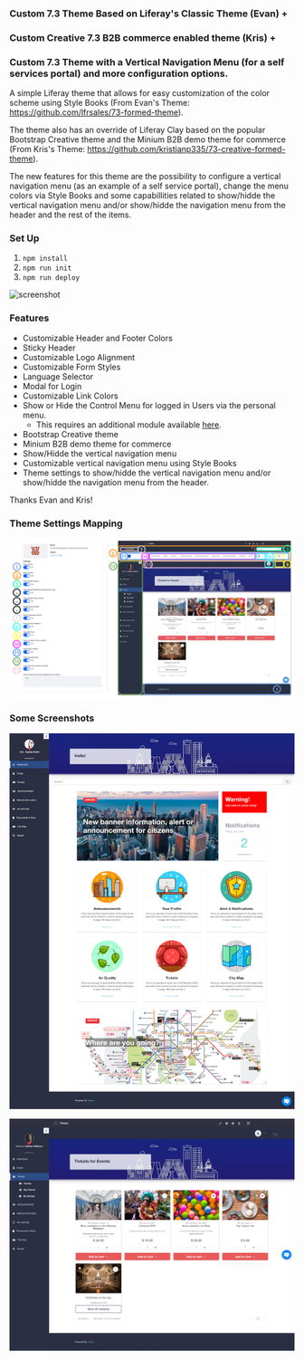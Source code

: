 ### Custom 7.3 Theme Based on Liferay's Classic Theme (Evan) + 
### Custom Creative 7.3 B2B commerce enabled theme (Kris) +
### Custom 7.3 Theme with a Vertical Navigation Menu (for a self services portal) and more configuration options.

A simple Liferay theme that allows for easy customization of the color scheme using Style Books (From Evan's Theme: https://github.com/lfrsales/73-formed-theme).

The theme also has an override of Liferay Clay based on the popular Bootstrap Creative theme and the Minium B2B demo theme for commerce (From Kris's Theme: https://github.com/kristianp335/73-creative-formed-theme).

The new features for this theme are the possibility to configure a vertical navigation menu (as an example of a self service portal), change the menu colors via Style Books and some capabillities related to show/hidde the vertical navigation menu and/or show/hidde the navigation menu from the header and the rest of the items.  

### Set Up

1. `npm install`
2. `npm run init`
3. `npm run deploy`

![screenshot](/73-vertical-nav-creative-formed-theme/images/vertical-navigation-theme-screenshot.png)

### Features

* Customizable Header and Footer Colors
* Sticky Header
* Customizable Logo Alignment
* Customizable Form Styles
* Language Selector
* Modal for Login
* Customizable Link Colors
* Show or Hide the Control Menu for logged in Users via the personal menu.
	* This requires an additional module available [here](https://github.com/lfrsales/toggle-control-menu-personal-menu-entry/blob/master/modules/toggle-control-menu-personal-menu-entry/build/libs/com.liferay.users.admin.web.internal.product.navigation.personal.menu.toggle.control.menu-1.0.0.jar).
* Bootstrap Creative theme
* Minium B2B demo theme for commerce
* Show/Hidde the vertical navigation menu
* Customizable vertical navigation menu using Style Books
* Theme settings to show/hidde the vertical navigation menu and/or show/hidde the navigation menu from the header.

Thanks Evan and Kris!

### Theme Settings Mapping

![screenshot](/73-vertical-nav-creative-formed-theme/images/theme-settings-mapping.png)

### Some Screenshots

![screenshot](/73-vertical-nav-creative-formed-theme/images/schreenshot-dashboard.png)

![screenshot](/73-vertical-nav-creative-formed-theme/images/schreenshot-commerce.png)
